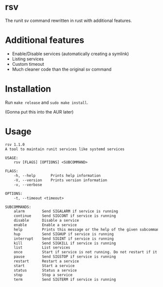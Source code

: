 # rsv
The runit sv command rewritten in rust with additional features.

# Additional features
- Enable/Disable services (automatically creating a symlink)
- Listing services
- Custom timeout
- Much cleaner code than the original sv command

# Installation
Run `make release` and `sudo make install`.<br>

(Gonna put this into the AUR later)

# Usage
```txt
rsv 1.1.0
A tool to maintain runit services like systemd services

USAGE:
    rsv [FLAGS] [OPTIONS] <SUBCOMMAND>

FLAGS:
    -h, --help       Prints help information
    -V, --version    Prints version information
    -v, --verbose

OPTIONS:
    -t, --timeout <timeout>

SUBCOMMANDS:
    alarm        Send SIGALARM if service is running
    continue     Send SIGCONT if service is running
    disable      Disable a service
    enable       Enable a service
    help         Prints this message or the help of the given subcommand(s)
    hup          Send SIGHUP if service is running
    interrupt    Send SIGINT if service is running
    kill         Send SIGKILL if service is running
    list         List services
    once         Start if service is not running. Do not restart if it stops
    pause        Send SIGSTOP if service is running
    restart      Restart a service
    start        Start a service
    status       Status a service
    stop         Stop a service
    term         Send SIGTERM if service is running
```
